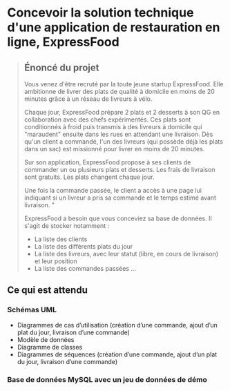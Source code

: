 # Concevoir la solution technique d'une application de restauration en ligne, ExpressFood

>## Énoncé du projet
>Vous venez d'être recruté par la toute jeune startup ExpressFood. Elle ambitionne de livrer des plats de qualité à domicile en moins de 20 minutes grâce à un réseau de livreurs à vélo.
>
>Chaque jour, ExpressFood prépare 2 plats et 2 desserts à son QG en collaboration avec des chefs expérimentés. Ces plats sont conditionnés à froid puis transmis à des livreurs à domicile qui "maraudent" ensuite dans les rues en attendant une livraison. Dès qu'un client a commandé, l'un des livreurs (qui possède déjà les plats dans un sac) est missionné pour livrer en moins de 20 minutes.
>
>Sur son application, ExpressFood propose à ses clients de commander un ou plusieurs plats et desserts. Les frais de livraison sont gratuits. Les plats changent chaque jour.
>
>Une fois la commande passée, le client a accès à une page lui indiquant si un livreur a pris sa commande et le temps estimé avant livraison. "
>
>ExpressFood a besoin que vous conceviez sa base de données. Il s'agit de stocker notamment :
>- La liste des clients
>- La liste des différents plats du jour
>- La liste des livreurs, avec leur statut (libre, en cours de livraison) et leur position
>- La liste des commandes passées
>...

## Ce qui est attendu

### Schémas UML
- Diagrammes de cas d’utilisation (création d’une commande, ajout d’un plat du jour, livraison d’une commande)
- Modèle de données
- Diagramme de classes
- Diagrammes de séquences (création d’une commande, ajout d’un plat du jour, livraison d’une commande)
 
### Base de données MySQL avec un jeu de données de démo
